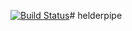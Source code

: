 [![Build Status](https://dev.azure.com/Helderng/Redrain/_apis/build/status/tumene.helderpipe?branchName=master)](https://dev.azure.com/Helderng/Redrain/_build/latest?definitionId=5&branchName=master)# helderpipe
